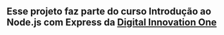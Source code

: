 ## Esse projeto faz parte do curso Introdução ao Node.js com Express da <a href="https://www.dio.me/">Digital Innovation One</a>
